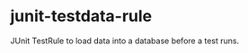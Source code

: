 junit-testdata-rule
===================

JUnit TestRule to load data into a database before a test runs.